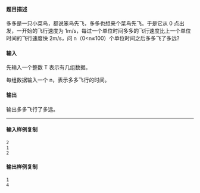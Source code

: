 #### 题目描述

多多是一只小菜鸟，都说笨鸟先飞，多多也想来个菜鸟先飞。于是它从 0 点出发，一开始的飞行速度为 1m/s，每过一个单位时间多多的飞行速度比上一个单位时间的飞行速度快 2m/s，问 n（0<n≤100）个单位时间之后多多飞了多远?

#### 输入

先输入一个整数 T 表示有几组数据。

每组数据输入一个 n，表示多多飞行的时间。

#### 输出

输出多多飞行了多远。

___

#### 输入样例复制

```
2
1
2
```

#### 输出样例复制

```
1
4
```